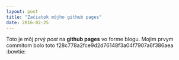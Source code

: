 ```yaml
---
layout: post
title: "Začiatok môjho github pages"
date: 2016-02-25
---
```


Toto je môj prvý _post_ na **github pages** vo forme blogu.
Mojim prvym commitom bolo toto f28c778a2fce9d2d76148f3a04f7907a6f386aea :bowtie:

